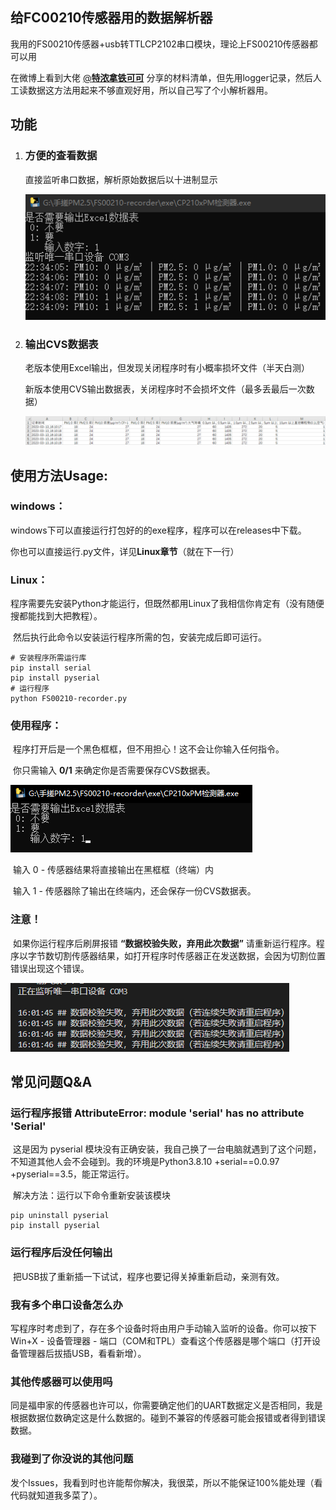 ## 给FC00210传感器用的数据解析器

我用的FS00210传感器+usb转TTLCP2102串口模块，理论上FS00210传感器都可以用

在微博上看到大佬 [@**特浓拿铁可可**](https://weibo.com/u/5249617408) 分享的材料清单，但先用logger记录，然后人工读数据这方法用起来不够直观好用，所以自己写了个小解析器用。

## 功能

1. ### 方便的查看数据

    直接监听串口数据，解析原始数据后以十进制显示

    ![show2](https://github.com/Sinbing/FS00210-recorder/blob/main/png/Usage2.png)

    

2. ### 输出CVS数据表

    老版本使用Excel输出，但发现关闭程序时有小概率损坏文件（半天白测）

    新版本使用CVS输出数据表，关闭程序时不会损坏文件（最多丢最后一次数据）

    ![cvs1](https://github.com/Sinbing/FS00210-recorder/blob/main/png/cvs1.png)
    

## 使用方法Usage:

### 	windows：

​		windows下可以直接运行打包好的的exe程序，程序可以在releases中下载。

​		你也可以直接运行.py文件，详见**Linux章节**（就在下一行）

### 	Linux：

​		程序需要先安装Python才能运行，但既然都用Linux了我相信你肯定有（没有随便搜都能找到大把教程）。

​		然后执行此命令以安装运行程序所需的包，安装完成后即可运行。

```
# 安装程序所需运行库
pip install serial
pip install pyserial
# 运行程序
python FS00210-recorder.py
```

### 	使用程序：

​		程序打开后是一个黑色框框，但不用担心！这不会让你输入任何指令。

​		你只需输入 **0/1** 来确定你是否需要保存CVS数据表。

![Usage1](https://github.com/Sinbing/FS00210-recorder/blob/main/png/Usage1.png)

​		输入 0 - 传感器结果将直接输出在黑框框（终端）内

​		输入 1 - 传感器除了输出在终端内，还会保存一份CVS数据表。

### 注意！

​		如果你运行程序后刷屏报错 **“数据校验失败，弃用此次数据”** 请重新运行程序。程序以字节数切割传感器结果，如打开程序时传感器正在发送数据，会因为切割位置错误出现这个错误。

![Error1](https://github.com/Sinbing/FS00210-recorder/blob/main/png/error1.png)

## 常见问题Q&A

### 运行程序报错  AttributeError: module 'serial' has no attribute 'Serial'

​		这是因为 pyserial 模块没有正确安装，我自己换了一台电脑就遇到了这个问题，不知道其他人会不会碰到。我的环境是Python3.8.10 +serial==0.0.97 +pyserial==3.5，能正常运行。

​		解决方法：运行以下命令重新安装该模块

```
pip uninstall pyserial
pip install pyserial
```



### 	运行程序后没任何输出

​		把USB拔了重新插一下试试，程序也要记得关掉重新启动，亲测有效。

### 	我有多个串口设备怎么办

​		写程序时考虑到了，存在多个设备时将由用户手动输入监听的设备。你可以按下Win+X - 设备管理器 - 端口（COM和TPL）查看这个传感器是哪个端口（打开设备管理器后拔插USB，看看新增）。

### 	其他传感器可以使用吗

​		同是福申家的传感器也许可以，你需要确定他们的UART数据定义是否相同，我是根据数据位数确定这是什么数据的。碰到不兼容的传感器可能会报错或者得到错误数据。

### 	我碰到了你没说的其他问题

​		发个Issues，我看到时也许能帮你解决，我很菜，所以不能保证100%能处理（看代码就知道我多菜了）。